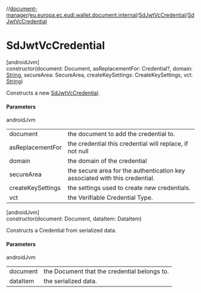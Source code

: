 //[document-manager](../../../index.md)/[eu.europa.ec.eudi.wallet.document.internal](../index.md)/[SdJwtVcCredential](index.md)/[SdJwtVcCredential](-sd-jwt-vc-credential.md)

# SdJwtVcCredential

[androidJvm]\
constructor(document: Document, asReplacementFor: Credential?, domain: [String](https://kotlinlang.org/api/latest/jvm/stdlib/kotlin/-string/index.html), secureArea: SecureArea, createKeySettings: CreateKeySettings, vct: [String](https://kotlinlang.org/api/latest/jvm/stdlib/kotlin/-string/index.html))

Constructs a new [SdJwtVcCredential](index.md).

#### Parameters

androidJvm

| | |
|---|---|
| document | the document to add the credential to. |
| asReplacementFor | the credential this credential will replace, if not null |
| domain | the domain of the credential |
| secureArea | the secure area for the authentication key associated with this credential. |
| createKeySettings | the settings used to create new credentials. |
| vct | the Verifiable Credential Type. |

[androidJvm]\
constructor(document: Document, dataItem: DataItem)

Constructs a Credential from serialized data.

#### Parameters

androidJvm

| | |
|---|---|
| document | the Document that the credential belongs to. |
| dataItem | the serialized data. |
